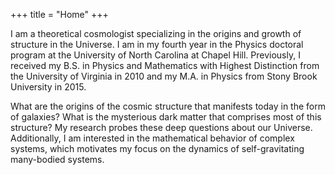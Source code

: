 +++
title = "Home"
+++

I am a theoretical cosmologist specializing in the origins and growth of structure in the Universe.  I am in my fourth year in the Physics doctoral program at the University of North Carolina at Chapel Hill. Previously, I received my B.S. in Physics and Mathematics with Highest Distinction from the University of Virginia in 2010 and my M.A. in Physics from Stony Brook University in 2015.

What are the origins of the cosmic structure that manifests today in the form of galaxies? What is the mysterious dark matter that comprises most of this structure?
My research probes these deep questions about our Universe.  Additionally, I am interested in the mathematical behavior of complex systems, which motivates my focus on the dynamics of self-gravitating many-bodied systems.